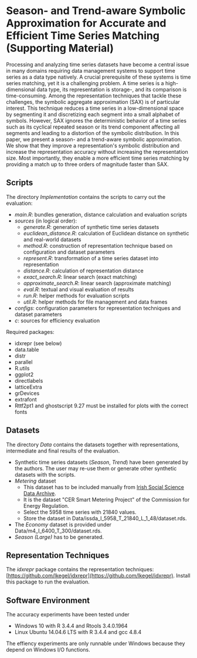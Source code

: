 # Season- and Trend-aware Symbolic Approximation for Accurate and Efficient Time Series Matching (Supporting Material)
Processing and analyzing time series datasets have become a central issue in many domains requiring data management systems to support time series as a data type natively. A crucial prerequisite of these systems is time series matching, yet it is a challenging problem. A time series is a high-dimensional data type, its representation is storage-, and its comparison is time-consuming. Among the representation techniques that tackle these challenges, the symbolic aggregate approximation (SAX) is of particular interest. This technique reduces a time series in a low-dimensional space by segmenting it and discretizing each segment into a small alphabet of symbols. However, SAX ignores the deterministic behavior of a time series such as its cyclical repeated season or its trend component affecting all segments and leading to a distortion of the symbolic distribution. In this paper, we present a season- and a trend-aware symbolic approximation. We show that they improve a representation's symbolic distribution and increase the representation accuracy without increasing the representation size. Most importantly, they enable a more efficient time series matching by providing a match up to three orders of magnitude faster than SAX.

## Scripts
The directory *Implementation* contains the scripts to carry out the evaluation:

 - *main.R*: bundles generation, distance calculation and evaluation scripts
 - *sources* (in logical order):
	 - *generate.R*: generation of synthetic time series datasets
	 - *euclidean_distance.R*: calculation of Euclidean distance on synthetic and real-world datasets
	 - *method.R*: construction of representation technique based on configuration and dataset parameters
	 - *represent.R*: transformation of a time series dataset into representation
	 - *distance.R*: calculation of representation distance
	 - *exact_search.R*: linear search (exact matching)
	 - *approximate_search.R*: linear search (approximate matching)
	 - *eval.R*: textual and visual evaluation of results
	 - *run.R*: helper methods for evaluation scripts
	 - *util.R*: helper methods for file management and data frames
 - *configs*: configuration parameters for representation techniques and dataset parameters
 - *c*: sources for efficiency evaluation

Required packages:

 - idxrepr (see below)
 - data.table
 - distr
 - parallel
 - R.utils
 - ggplot2
 - directlabels
 - latticeExtra
 - grDevices
 - extrafont
 - Rttf2pt1 and ghostscript 9.27 must be installed for plots with the correct fonts

## Datasets
The directory *Data* contains the datasets together with representations, intermediate and final results of the evaluation.

 - Synthetic time series datasets (*Season*, *Trend*) have been generated by the authors. The user may re-use them or generate other synthetic datasets with the scripts.
 - *Metering* dataset
	 - This dataset has to be included manually from [Irish Social Science Data Archive](http://www.ucd.ie/issda).
	 - It is the dataset "CER Smart Metering Project" of the Commission for Energy Regulation.
	 - Select the 5958 time series with 21840 values.
	 - Store the dataset in Data/issda_I_5958_T_21840_L_1_48/dataset.rds.
 - The *Economy* dataset is provided under Data/m4_I_6400_T_300/dataset.rds.
 - *Season (Large)* has to be generated.

## Representation Techniques

The *idxrepr* package contains the representation techniques: [https://github.com/lkegel/idxrepr](https://github.com/lkegel/idxrepr). Install this package to run the evaluation.

## Software Environment
The accuracy experiments have been tested under

 - Windows 10 with R 3.4.4 and Rtools 3.4.0.1964
 - Linux Ubuntu 14.04.6 LTS with R 3.4.4 and gcc 4.8.4

The effiency experiments are only runnable under Windows because they depend on Windows I/O functions.
